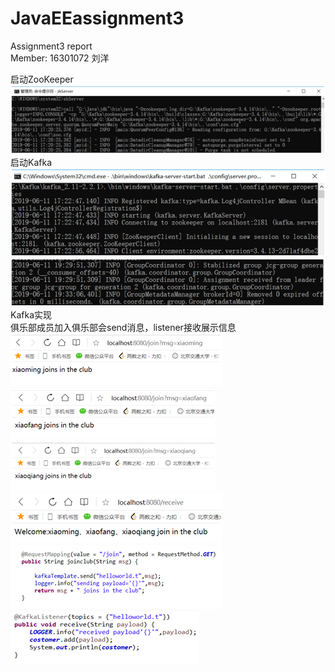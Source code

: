 # JavaEEassignment3
Assignment3 report  
Member: 16301072 刘洋  

启动ZooKeeper  
![image](https://github.com/hesaidyou/JavaEEassignment3/raw/master/微信图片_20190615131931.png)   
启动Kafka  
![image](https://github.com/hesaidyou/JavaEEassignment3/raw/master/微信图片_20190615131952.png)  
![image](https://github.com/hesaidyou/JavaEEassignment3/raw/master/微信图片_20190615131957.png)  
Kafka实现  
俱乐部成员加入俱乐部会send消息，listener接收展示信息  
![image](https://github.com/hesaidyou/JavaEEassignment3/raw/master/微信图片_20190615132031.png)  
![image](https://github.com/hesaidyou/JavaEEassignment3/raw/master/微信图片_20190615132035.png)  
![image](https://github.com/hesaidyou/JavaEEassignment3/raw/master/微信图片_20190615132040.png)  
![image](https://github.com/hesaidyou/JavaEEassignment3/raw/master/微信图片_20190615132044.png)  
![image](https://github.com/hesaidyou/JavaEEassignment3/raw/master/微信图片_20190615132050.png)  
![image](https://github.com/hesaidyou/JavaEEassignment3/raw/master/微信图片_20190615132055.png)  
